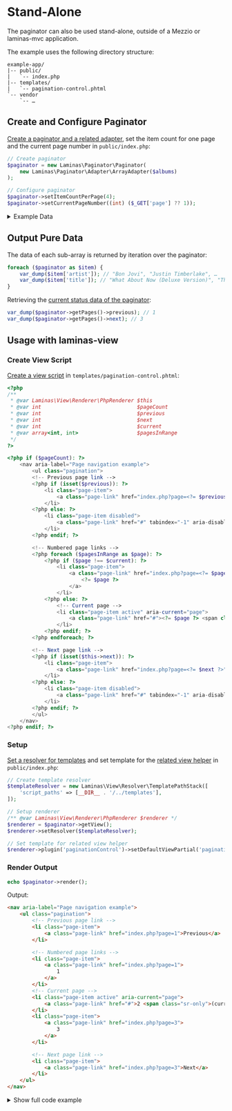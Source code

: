 # Stand-Alone

The paginator can also be used stand-alone, outside of a Mezzio or laminas-mvc
application.

The example uses the following directory structure:

```treeview
example-app/
|-- public/
|   `-- index.php
|-- templates/
|   `-- pagination-control.phtml
`-- vendor
    `-- …
```

## Create and Configure Paginator

[Create a paginator and a related adapter](../usage.md#paginating-data-collections),
set the item count for one page and the current page number in `public/index.php`:

```php
// Create paginator
$paginator = new Laminas\Paginator\Paginator(
    new Laminas\Paginator\Adapter\ArrayAdapter($albums)
);

// Configure paginator
$paginator->setItemCountPerPage(4);
$paginator->setCurrentPageNumber((int) ($_GET['page'] ?? 1));
```

<!-- markdownlint-disable-next-line MD033-->
<details><summary>Example Data</summary>

```php
$albums = [
    [
        'artist' => 'David Bowie',
        'title'  => 'The Next Day (Deluxe Version)',
    ],
    [
        'artist' => 'Bastille',
        'title'  => 'Bad Blood',
    ],
    [
        'artist' => 'Bruno Mars',
        'title'  => 'Unorthodox Jukebox',
    ],
    [
        'artist' => 'Emeli Sandé',
        'title'  => 'Our Version of Events (Special Edition)',
    ],
    [
        'artist' => 'Bon Jovi',
        'title'  => 'What About Now (Deluxe Version)',
    ],
    [
        'artist' => 'Justin Timberlake',
        'title'  => 'The 20/20 Experience (Deluxe Version)',
    ],
    [
        'artist' => 'Bastille',
        'title'  => 'Bad Blood (The Extended Cut)',
    ],
    [
        'artist' => 'P!nk',
        'title'  => 'The Truth About Love',
    ],
    [
        'artist' => 'Sound City - Real to Reel',
        'title'  => 'Sound City - Real to Reel',
    ],
    [
        'artist' => 'Jake Bugg',
        'title'  => 'Jake Bugg',
    ],
];
```

<!-- markdownlint-disable-next-line MD033-->
</details>

## Output Pure Data

The data of each sub-array is returned by iteration over the paginator:

```php
foreach ($paginator as $item) {
    var_dump($item['artist']); // "Bon Jovi", "Justin Timberlake", …
    var_dump($item['title']); // "What About Now (Deluxe Version)", "The 20/20 Experience (Deluxe Version)", …
}
```

Retrieving the [current status data of the paginator](../usage.md#listing-of-properties):

```php
var_dump($paginator->getPages()->previous); // 1
var_dump($paginator->getPages()->next); // 3
```

## Usage with laminas-view

### Create View Script

[Create a view script](https://docs.laminas.dev/laminas-view/view-scripts/) in
`templates/pagination-control.phtml`:

```php
<?php
/**
 * @var Laminas\View\Renderer\PhpRenderer $this
 * @var int                               $pageCount
 * @var int                               $previous
 * @var int                               $next
 * @var int                               $current
 * @var array<int, int>                   $pagesInRange
 */
?>

<?php if ($pageCount): ?>
    <nav aria-label="Page navigation example">
        <ul class="pagination">
        <!-- Previous page link -->
        <?php if (isset($previous)): ?>
            <li class="page-item">
                <a class="page-link" href="index.php?page=<?= $previous ?>">Previous</a>
            </li>
        <?php else: ?>
            <li class="page-item disabled">
                <a class="page-link" href="#" tabindex="-1" aria-disabled="true">Previous</a>
            </li>
        <?php endif; ?>

        <!-- Numbered page links -->
        <?php foreach ($pagesInRange as $page): ?>
            <?php if ($page !== $current): ?>
                <li class="page-item">
                    <a class="page-link" href="index.php?page=<?= $page ?>">
                        <?= $page ?>
                    </a>
                </li>
            <?php else: ?>
                <!-- Current page -->
                <li class="page-item active" aria-current="page">
                    <a class="page-link" href="#"><?= $page ?> <span class="sr-only">(current)</span></a>
                </li>
            <?php endif; ?>
        <?php endforeach; ?>

        <!-- Next page link -->
        <?php if (isset($this->next)): ?>
            <li class="page-item">
                <a class="page-link" href="index.php?page=<?= $next ?>">Next</a>
            </li>
        <?php else: ?>
            <li class="page-item disabled">
                <a class="page-link" href="#" tabindex="-1" aria-disabled="true">Next</a>
            </li>
        <?php endif; ?>
        </ul>
    </nav>
<?php endif; ?>
```

### Setup

[Set a resolver for templates](https://docs.laminas.dev/laminas-view/php-renderer/#usage)
and set template for the [related view helper](../usage.md#rendering-pages-with-view-scripts)
in `public/index.php`:

```php
// Create template resolver
$templateResolver = new Laminas\View\Resolver\TemplatePathStack([
    'script_paths' => [__DIR__ . '/../templates'],
]);

// Setup renderer
/** @var Laminas\View\Renderer\PhpRenderer $renderer */
$renderer = $paginator->getView();
$renderer->setResolver($templateResolver);

// Set template for related view helper
$renderer->plugin('paginationControl')->setDefaultViewPartial('pagination-control');
```

### Render Output

```php
echo $paginator->render();
```

Output:

```html
<nav aria-label="Page navigation example">
    <ul class="pagination">
        <!-- Previous page link -->
        <li class="page-item">
            <a class="page-link" href="index.php?page=1">Previous</a>
        </li>

        <!-- Numbered page links -->
        <li class="page-item">
            <a class="page-link" href="index.php?page=1">
                1
            </a>
        </li>
        <!-- Current page -->
        <li class="page-item active" aria-current="page">
            <a class="page-link" href="#">2 <span class="sr-only">(current)</span></a>
        </li>
        <li class="page-item">
            <a class="page-link" href="index.php?page=3">
                3
            </a>
        </li>

        <!-- Next page link -->
        <li class="page-item">
            <a class="page-link" href="index.php?page=3">Next</a>
        </li>
    </ul>
</nav>
```

<!-- markdownlint-disable-next-line MD033-->
<details><summary>Show full code example</summary>

```php
<?php

require_once __DIR__ . '/../vendor/autoload.php';

$albums = [
    [
        'artist' => 'David Bowie',
        'title'  => 'The Next Day (Deluxe Version)',
    ],
    [
        'artist' => 'Bastille',
        'title'  => 'Bad Blood',
    ],
    [
        'artist' => 'Bruno Mars',
        'title'  => 'Unorthodox Jukebox',
    ],
    [
        'artist' => 'Emeli Sandé',
        'title'  => 'Our Version of Events (Special Edition)',
    ],
    [
        'artist' => 'Bon Jovi',
        'title'  => 'What About Now (Deluxe Version)',
    ],
    [
        'artist' => 'Justin Timberlake',
        'title'  => 'The 20/20 Experience (Deluxe Version)',
    ],
    [
        'artist' => 'Bastille',
        'title'  => 'Bad Blood (The Extended Cut)',
    ],
    [
        'artist' => 'P!nk',
        'title'  => 'The Truth About Love',
    ],
    [
        'artist' => 'Sound City - Real to Reel',
        'title'  => 'Sound City - Real to Reel',
    ],
    [
        'artist' => 'Jake Bugg',
        'title'  => 'Jake Bugg',
    ],
];

// Create paginator
$paginator = new Laminas\Paginator\Paginator(
    new Laminas\Paginator\Adapter\ArrayAdapter($albums)
);
$paginator->setItemCountPerPage(4);
$paginator->setCurrentPageNumber((int) ($_GET['page'] ?? 1));

// Create template resolver
$templateResolver = new Laminas\View\Resolver\TemplatePathStack([
    'script_paths' => [__DIR__ . '/../templates'],
]);

// Setup renderer
/** @var Laminas\View\Renderer\PhpRenderer $renderer */
$renderer = $paginator->getView();
$renderer->setResolver($templateResolver);

// Set template for related view helper
$renderer->plugin('paginationControl')->setDefaultViewPartial('pagination-control');

// Render output
echo $paginator->render();
```

<!-- markdownlint-disable-next-line MD033-->
</details>
